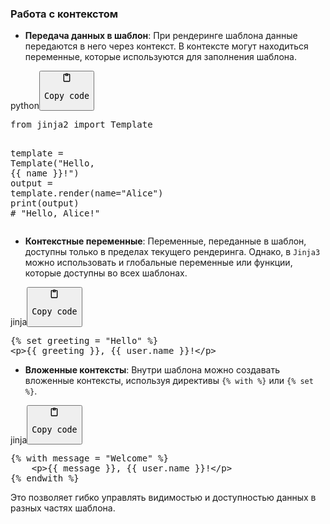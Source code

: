 <h3>Работа с контекстом</h3>
<!--{% raw %}-->
<ul>
<li><strong>Передача данных в шаблон</strong>: При рендеринге шаблона данные передаются в него через контекст.
В контексте могут находиться переменные, которые используются для заполнения шаблона.</li>
</ul>
<div class="code-element"><div class="lang-line"><text>python</text><button class="copy-button" onclick="copyCode(this)"><svg aria-hidden="true" xmlns="http://www.w3.org/2000/svg" width="16" height="16" fill="none" viewBox="0 0 24 24"><path stroke="currentColor" stroke-linecap="round" stroke-linejoin="round" stroke-width="2" d="M15 4h3a1 1 0 0 1 1 1v15a1 1 0 0 1-1 1H6a1 1 0 0 1-1-1V5a1 1 0 0 1 1-1h3m0 3h6m-5-4v4h4V3h-4Z"/></svg><pre>Copy code</pre></button></div><div class="code"><div class="highlight"><pre><span></span><span class="kn">from</span> <span class="nn">jinja2</span> <span class="kn">import</span> <span class="n">Template</span>

<span class="n">template</span> <span class="o">=</span> <span class="n">Template</span><span class="p">(</span><span class="s2">&quot;Hello, {{ name }}!&quot;</span><span class="p">)</span>
<span class="n">output</span> <span class="o">=</span> <span class="n">template</span><span class="o">.</span><span class="n">render</span><span class="p">(</span><span class="n">name</span><span class="o">=</span><span class="s2">&quot;Alice&quot;</span><span class="p">)</span>
<span class="nb">print</span><span class="p">(</span><span class="n">output</span><span class="p">)</span>  <span class="c1"># &quot;Hello, Alice!&quot;</span>
</pre></div></div></div>
<ul>
<li><strong>Контекстные переменные</strong>: Переменные, переданные в шаблон, доступны только в пределах текущего рендеринга.
Однако, в <code>Jinja3</code> можно использовать и глобальные переменные или функции, которые доступны во всех шаблонах.</li>
</ul>
<div class="code-element"><div class="lang-line"><text>jinja</text><button class="copy-button" onclick="copyCode(this)"><svg aria-hidden="true" xmlns="http://www.w3.org/2000/svg" width="16" height="16" fill="none" viewBox="0 0 24 24"><path stroke="currentColor" stroke-linecap="round" stroke-linejoin="round" stroke-width="2" d="M15 4h3a1 1 0 0 1 1 1v15a1 1 0 0 1-1 1H6a1 1 0 0 1-1-1V5a1 1 0 0 1 1-1h3m0 3h6m-5-4v4h4V3h-4Z"/></svg><pre>Copy code</pre></button></div><div class="code"><div class="highlight"><pre><span></span><span class="cp">{%</span> <span class="k">set</span> <span class="nv">greeting</span> <span class="o">=</span> <span class="s2">&quot;Hello&quot;</span> <span class="cp">%}</span>
<span class="x">&lt;p&gt;</span><span class="cp">{{</span> <span class="nv">greeting</span> <span class="cp">}}</span><span class="x">, </span><span class="cp">{{</span> <span class="nv">user.name</span> <span class="cp">}}</span><span class="x">!&lt;/p&gt;</span>
</pre></div></div></div>
<ul>
<li><strong>Вложенные контексты</strong>: Внутри шаблона можно создавать вложенные контексты, используя директивы <code>{% with %}</code> или <code>{% set %}</code>.</li>
</ul>
<div class="code-element"><div class="lang-line"><text>jinja</text><button class="copy-button" onclick="copyCode(this)"><svg aria-hidden="true" xmlns="http://www.w3.org/2000/svg" width="16" height="16" fill="none" viewBox="0 0 24 24"><path stroke="currentColor" stroke-linecap="round" stroke-linejoin="round" stroke-width="2" d="M15 4h3a1 1 0 0 1 1 1v15a1 1 0 0 1-1 1H6a1 1 0 0 1-1-1V5a1 1 0 0 1 1-1h3m0 3h6m-5-4v4h4V3h-4Z"/></svg><pre>Copy code</pre></button></div><div class="code"><div class="highlight"><pre><span></span><span class="cp">{%</span> <span class="k">with</span> <span class="nv">message</span> <span class="o">=</span> <span class="s2">&quot;Welcome&quot;</span> <span class="cp">%}</span>
<span class="x">    &lt;p&gt;</span><span class="cp">{{</span> <span class="nv">message</span> <span class="cp">}}</span><span class="x">, </span><span class="cp">{{</span> <span class="nv">user.name</span> <span class="cp">}}</span><span class="x">!&lt;/p&gt;</span>
<span class="cp">{%</span> <span class="k">endwith</span> <span class="cp">%}</span>
</pre></div></div></div>

<p>Это позволяет гибко управлять видимостью и доступностью данных в разных частях шаблона.</p>
<!--{% endraw %}-->